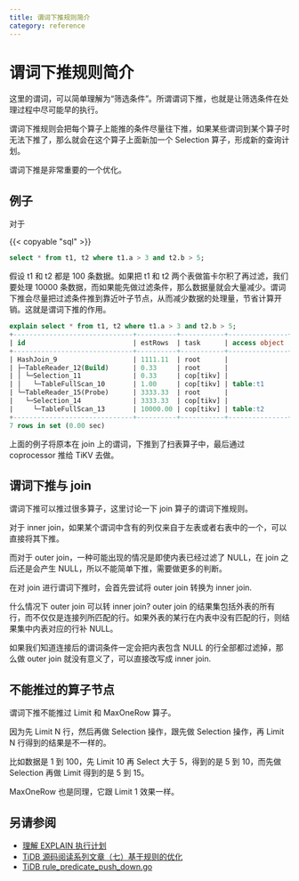 ```yaml
---
title: 谓词下推规则简介
category: reference
---
```


# 谓词下推规则简介

这里的谓词，可以简单理解为“筛选条件”。所谓谓词下推，也就是让筛选条件在处理过程中尽可能早的执行。

谓词下推规则会把每个算子上能推的条件尽量往下推，如果某些谓词到某个算子时无法下推了，那么就会在这个算子上面新加一个 Selection 算子，形成新的查询计划。

谓词下推是非常重要的一个优化。

## 例子

对于

{{< copyable "sql" >}}

```sql
select * from t1, t2 where t1.a > 3 and t2.b > 5;
```

假设 t1 和 t2 都是 100 条数据。如果把 t1 和 t2 两个表做笛卡尔积了再过滤，我们要处理 10000 条数据，而如果能先做过滤条件，那么数据量就会大量减少。谓词下推会尽量把过滤条件推到靠近叶子节点，从而减少数据的处理量，节省计算开销。这就是谓词下推的作用。

```sql
explain select * from t1, t2 where t1.a > 3 and t2.b > 5;
+------------------------------+----------+-----------+---------------+--------------------------------+
| id                           | estRows  | task      | access object | operator info                  |
+------------------------------+----------+-----------+---------------+--------------------------------+
| HashJoin_9                   | 1111.11  | root      |               | CARTESIAN inner join           |
| ├─TableReader_12(Build)      | 0.33     | root      |               | data:Selection_11              |
| │ └─Selection_11             | 0.33     | cop[tikv] |               | gt(test.t1.a, 3)               |
| │   └─TableFullScan_10       | 1.00     | cop[tikv] | table:t1      | keep order:false, stats:pseudo |
| └─TableReader_15(Probe)      | 3333.33  | root      |               | data:Selection_14              |
|   └─Selection_14             | 3333.33  | cop[tikv] |               | gt(test.t2.b, 5)               |
|     └─TableFullScan_13       | 10000.00 | cop[tikv] | table:t2      | keep order:false, stats:pseudo |
+------------------------------+----------+-----------+---------------+--------------------------------+
7 rows in set (0.00 sec)
```

上面的例子将原本在 join 上的谓词，下推到了扫表算子中，最后通过 coprocessor 推给 TiKV 去做。

## 谓词下推与 join

谓词下推可以推过很多算子，这里讨论一下 join 算子的谓词下推规则。

对于 inner join，如果某个谓词中含有的列仅来自于左表或者右表中的一个，可以直接将其下推。

而对于 outer join，一种可能出现的情况是即使内表已经过滤了 NULL，在 join 之后还是会产生 NULL，所以不能简单下推，需要做更多的判断。

在对 join 进行谓词下推时，会首先尝试将 outer join 转换为 inner join.

什么情况下 outer join 可以转 inner join? outer join 的结果集包括外表的所有行，而不仅仅是连接列所匹配的行。如果外表的某行在内表中没有匹配的行，则结果集中内表对应的行补 NULL。

如果我们知道连接后的谓词条件一定会把内表包含 NULL 的行全部都过滤掉，那么做 outer join 就没有意义了，可以直接改写成 inner join.

## 不能推过的算子节点

谓词下推不能推过 Limit 和 MaxOneRow 算子。

因为先 Limit N 行，然后再做 Selection 操作，跟先做 Selection 操作，再 Limit N 行得到的结果是不一样的。

比如数据是 1 到 100，先 Limit 10 再 Select 大于 5，得到的是 5 到 10，而先做 Selection 再做 Limit 得到的是 5 到 15。

MaxOneRow 也是同理，它跟 Limit 1 效果一样。

## 另请参阅

* [理解 EXPLAIN 执行计划](/reference/performance/understanding-the-query-execution-plan.md)
* [TiDB 源码阅读系列文章（七）基于规则的优化](https://pingcap.com/blog-cn/tidb-source-code-reading-7/#谓词下推)
* [TiDB rule_predicate_push_down.go](https://github.com/pingcap/tidb/blob/master/planner/core/rule_predicate_push_down.go)